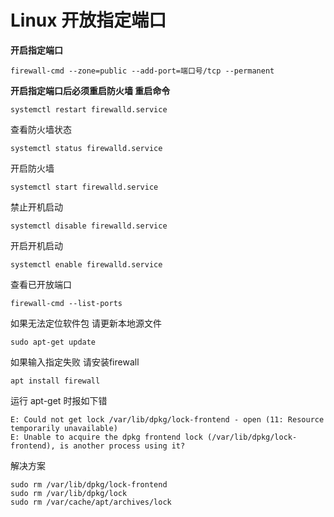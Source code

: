 # Linux 开放指定端口
**开启指定端口**
```
firewall-cmd --zone=public --add-port=端口号/tcp --permanent
```
**开启指定端口后必须重启防火墙 重启命令**
```
systemctl restart firewalld.service
```
查看防火墙状态
```
systemctl status firewalld.service
```
开启防火墙
```
systemctl start firewalld.service
```
禁止开机启动
```
systemctl disable firewalld.service
```
开启开机启动
```
systemctl enable firewalld.service
```
查看已开放端口
```
firewall-cmd --list-ports
```
如果无法定位软件包 请更新本地源文件
```
sudo apt-get update
```
如果输入指定失败 请安装firewall
```
apt install firewall
```
运行 apt-get 时报如下错
```
E: Could not get lock /var/lib/dpkg/lock-frontend - open (11: Resource temporarily unavailable)
E: Unable to acquire the dpkg frontend lock (/var/lib/dpkg/lock-frontend), is another process using it?
```
解决方案
```
sudo rm /var/lib/dpkg/lock-frontend
sudo rm /var/lib/dpkg/lock
sudo rm /var/cache/apt/archives/lock
```
